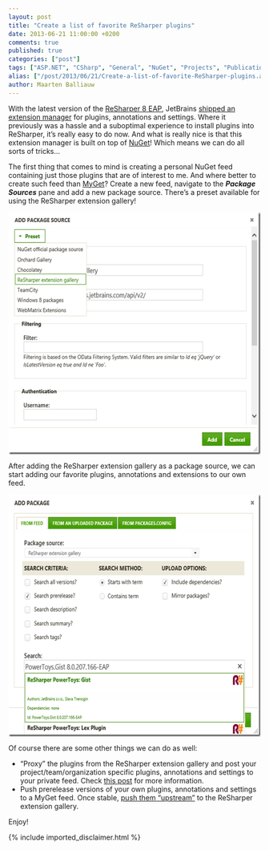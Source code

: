 ```yaml
---
layout: post
title: "Create a list of favorite ReSharper plugins"
date: 2013-06-21 11:00:00 +0200
comments: true
published: true
categories: ["post"]
tags: ["ASP.NET", "CSharp", "General", "NuGet", "Projects", "Publications", "Software"]
alias: ["/post/2013/06/21/Create-a-list-of-favorite-ReSharper-plugins.aspx", "/post/2013/06/21/create-a-list-of-favorite-resharper-plugins.aspx"]
author: Maarten Balliauw
---
```

<p>With the latest version of the <a href="http://confluence.jetbrains.com/display/ReSharper/ReSharper+8+EAP">ReSharper 8 EAP</a>, JetBrains <a href="http://blogs.jetbrains.com/dotnet/?p=4691">shipped an extension manager</a> for plugins, annotations and settings. Where it previously was a hassle and a suboptimal experience to install plugins into ReSharper, it&rsquo;s really easy to do now. And what is really nice is that this extension manager is built on top of <a href="http://www.nuget.org">NuGet</a>! Which means we can do all sorts of tricks&hellip;</p>
<p>The first thing that comes to mind is creating a personal NuGet feed containing just those plugins that are of interest to me. And where better to create such feed than <a href="http://www.myget.org">MyGet</a>? Create a new feed, navigate to the <strong><em>Package Sources</em></strong> pane and add a new package source. There&rsquo;s a preset available for using the ReSharper extension gallery!</p>
<p><a href="/images/image_279.png"><img style="background-image: none; float: none; padding-top: 0px; padding-left: 0px; margin-left: auto; display: block; padding-right: 0px; margin-right: auto; border: 0px;" title="Add package source on MyGet - R# plugins" src="/images/image_thumb_240.png" alt="Add package source on MyGet - R# plugins" width="573" height="484" border="0" /></a></p>
<p>After adding the ReSharper extension gallery as a package source, we can start adding our favorite plugins, annotations and extensions to our own feed.</p>
<p><a href="/images/image_280.png"><img style="background-image: none; float: none; padding-top: 0px; padding-left: 0px; margin-left: auto; display: block; padding-right: 0px; margin-right: auto; border: 0px;" title="Add ReSharper plugins to MyGet" src="/images/image_thumb_241.png" alt="Add ReSharper plugins to MyGet" width="624" height="484" border="0" /></a></p>
<p>Of course there are some other things we can do as well:</p>
<ul>
<li>&ldquo;Proxy&rdquo; the plugins from the ReSharper extension gallery and post your project/team/organization specific plugins, annotations and settings to your private feed. Check <a href="http://blog.myget.org/post/2013/03/04/Package-sources-feature-out-of-beta.aspx">this post</a> for more information.</li>
<li>Push prerelease versions of your own plugins, annotations and settings to a MyGet feed. Once stable, <a href="http://blog.myget.org/post/2012/11/21/How-I-push-GoogleAnalyticsTracker-to-NuGet.aspx">push them &ldquo;upstream&rdquo;</a> to the ReSharper extension gallery.</li>
</ul>
<p>Enjoy!</p>

{% include imported_disclaimer.html %}


